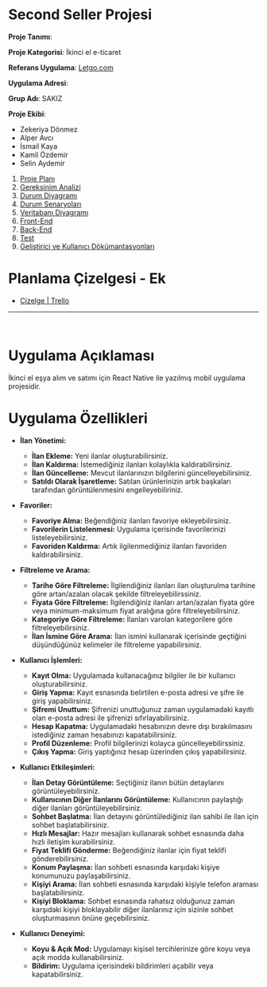# Second Seller Projesi

**Proje Tanımı**:

**Proje Kategorisi**: İkinci el e-ticaret

**Referans Uygulama**: [Letgo.com](https://www.letgo.com/)

**Uygulama Adresi**:

**Grup Adı**: SAKIZ

**Proje Ekibi**:

- Zekeriya Dönmez
- Alper Avcı
- İsmail Kaya
- Kamil Özdemir
- Selin Aydemir

1. [Proje Planı](https://www.ibb.co/KD4mMqV)
2. [Gereksinim Analizi](/gereksinimler/gereksinim_analizi.md)
3. [Durum Diyagramı]()
4. [Durum Senaryoları]()
5. [Veritabanı Diyagramı]()
6. [Front-End]()
7. [Back-End]()
8. [Test]()
9. [Geliştirici ve Kullanıcı Dökümantasyonları]()



# Planlama Çizelgesi - Ek

* [Çizelge | Trello](https://trello.com/invite/b/ENIJ4ZpO/ATTI01f9e93770f2e1de38fa88ae877f596f9C7B51DD/second-seller-project)


---
<br/>


# Uygulama Açıklaması

İkinci el eşya alım ve satımı için React Native ile yazılmış mobil uygulama projesidir.


# Uygulama Özellikleri

* **İlan Yönetimi:**
    *   **İlan Ekleme:** Yeni ilanlar oluşturabilirsiniz.
    *   **İlan Kaldırma:** İstemediğiniz ilanları kolaylıkla kaldırabilirsiniz.
    *   **İlan Güncelleme:** Mevcut ilanlarınızın bilgilerini güncelleyebilirsiniz.
    *   **Satıldı Olarak İşaretleme:** Satılan ürünlerinizin artık başkaları tarafından görüntülenmesini engelleyebiliriniz.

* **Favoriler:**
    *   **Favoriye Alma:** Beğendiğiniz ilanları favoriye ekleyebilirsiniz.
    *   **Favorilerin Listelenmesi:**
    Uygulama içerisinde favorilerinizi listeleyebilirsiniz.
    *   **Favoriden Kaldırma:** Artık ilgilenmediğiniz ilanları favoriden kaldırabilirsiniz.

* **Filtreleme ve Arama:**
    *   **Tarihe Göre Filtreleme:** İlgilendiğiniz ilanları ilan oluşturulma tarihine göre artan/azalan olacak şekilde filtreleyebilirssiniz.
    *   **Fiyata Göre Filtreleme:** İlgilendiğiniz ilanları artan/azalan fiyata göre veya minimum-maksimum fiyat aralığına göre filtreleyebilirsiniz.
    *   **Kategoriye Göre Filtreleme:** İlanları varolan kategorilere göre filtreleyebilirsiniz.
    *   **İlan İsmine Göre Arama:** İlan ismini kullanarak içerisinde geçtiğini düşündüğünüz kelimeler ile filtreleme yapabilirsiniz.

*   **Kullanıcı İşlemleri:**
    * **Kayıt Olma:** Uygulamada kullanacağınız bilgiler ile bir kullanıcı oluşturabilirsiniz.
    * **Giriş Yapma:** Kayıt esnasında belirtilen e-posta adresi ve şifre ile giriş yapabilirsiniz.
    * **Şifremi Unuttum:** Şifrenizi unuttuğunuz zaman uygulamadaki kayıtlı olan e-posta adresi ile şifrenizi sıfırlayabilirsiniz.
    * **Hesap Kapatma:** Uygulamadaki hesabınızın devre dışı bırakılmasını istediğiniz zaman hesabınızı kapatabilirsiniz.
    * **Profil Düzenleme:** Profil bilgilerinizi kolayca güncelleyebilirssiniz.
    * **Çıkış Yapma:** Giriş yaptığınız hesap üzerinden çıkış yapabilirsiniz.

*   **Kullanıcı Etkileşimleri:**
    * **İlan Detay Görüntüleme:** Seçtiğiniz ilanın bütün detaylarını görüntüleyebilirsiniz.
    * **Kullanıcının Diğer İlanlarını Görüntüleme:** Kullanıcının paylaştığı diğer ilanları görüntüleyebilirsiniz.
    * **Sohbet Başlatma:** İlan detayını görüntülediğiniz ilan sahibi ile ilan için sohbet başlatabilirsiniz.
    * **Hızlı Mesajlar:** Hazır mesajları kullanarak sohbet esnasında daha hızlı iletişim kurabilirsiniz.
    * **Fiyat Teklifi Gönderme:** Beğendiğiniz ilanlar için fiyat teklifi gönderebilirsiniz.
    * **Konum Paylaşma:** İlan sohbeti esnasında karşıdaki kişiye konumunuzu paylaşabilirsiniz.
    * **Kişiyi Arama:** İlan sohbeti esnasında karşıdaki kişiyle telefon araması başlatabilirsiniz.
    * **Kişiyi Bloklama:** Sohbet esnasında rahatsız olduğunuz zaman karşıdaki kişiyi bloklayabilir diğer ilanlarınız için sizinle sohbet oluşturmasının önüne geçebilirsiniz.

*   **Kullanıcı Deneyimi:**
    *   **Koyu & Açık Mod:** Uygulamayı kişisel tercihlerinize göre koyu veya açık modda kullanabilirsiniz.
    *   **Bildirim:** Uygulama içerisindeki bildirimleri açabilir veya kapatabilirsiniz.



    
